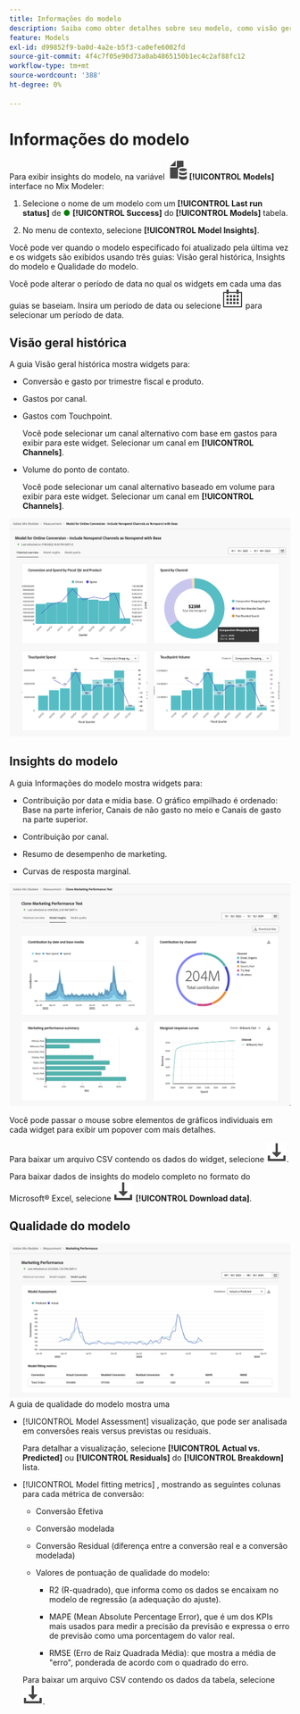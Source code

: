 ```yaml
---
title: Informações do modelo
description: Saiba como obter detalhes sobre seu modelo, como visão geral histórica, insights do modelo e qualidade do modelo no Mix Modeler.
feature: Models
exl-id: d99852f9-ba0d-4a2e-b5f3-ca0efe6002fd
source-git-commit: 4f4c7f05e90d73a0ab4865150b1ec4c2af88fc12
workflow-type: tm+mt
source-wordcount: '388'
ht-degree: 0%

---
```


# Informações do modelo

Para exibir insights do modelo, na variável ![Modelos](../assets/icons/FileData.svg) **[!UICONTROL Models]** interface no Mix Modeler:

1. Selecione o nome de um modelo com um **[!UICONTROL Last run status]** de <span style="color:green">●</span> **[!UICONTROL Success]** do **[!UICONTROL Models]** tabela.

1. No menu de contexto, selecione **[!UICONTROL Model Insights]**.

Você pode ver quando o modelo especificado foi atualizado pela última vez e os widgets são exibidos usando três guias: Visão geral histórica, Insights do modelo e Qualidade do modelo.

Você pode alterar o período de data no qual os widgets em cada uma das guias se baseiam. Insira um período de data ou selecione ![Calendário](../assets/icons/Calendar.svg) para selecionar um período de data.


## Visão geral histórica

A guia Visão geral histórica mostra widgets para:

* Conversão e gasto por trimestre fiscal e produto.

* Gastos por canal.

* Gastos com Touchpoint.

  Você pode selecionar um canal alternativo com base em gastos para exibir para este widget. Selecionar um canal em **[!UICONTROL Channels]**.

* Volume do ponto de contato.

  Você pode selecionar um canal alternativo baseado em volume para exibir para este widget. Selecionar um canal em **[!UICONTROL Channels]**.

![Modelo - Visão geral histórica](../assets/model-historical-overview.png)

## Insights do modelo

A guia Informações do modelo mostra widgets para:

* Contribuição por data e mídia base. O gráfico empilhado é ordenado: Base na parte inferior, Canais de não gasto no meio e Canais de gasto na parte superior.

* Contribuição por canal.

* Resumo de desempenho de marketing.

* Curvas de resposta marginal.

![Modelo - Informações do modelo](../assets/model-model-insights.png)

Você pode passar o mouse sobre elementos de gráficos individuais em cada widget para exibir um popover com mais detalhes.

Para baixar um arquivo CSV contendo os dados do widget, selecione ![Baixar](../assets/icons/Download.svg).

Para baixar dados de insights do modelo completo no formato do Microsoft® Excel, selecione ![Baixar](../assets/icons/Download.svg) **[!UICONTROL Download data]**.


## Qualidade do modelo

![Avaliação da qualidade do modelo](/help/assets/model-quality-assessment.png)
A guia de qualidade do modelo mostra uma

* [!UICONTROL Model Assessment] visualização, que pode ser analisada em conversões reais versus previstas ou residuais.

  Para detalhar a visualização, selecione **[!UICONTROL Actual vs. Predicted]** ou **[!UICONTROL Residuals]** do **[!UICONTROL Breakdown]** lista.

* [!UICONTROL Model fitting metrics] , mostrando as seguintes colunas para cada métrica de conversão:

   * Conversão Efetiva

   * Conversão modelada

   * Conversão Residual (diferença entre a conversão real e a conversão modelada)

   * Valores de pontuação de qualidade do modelo:

      * R2 (R-quadrado), que informa como os dados se encaixam no modelo de regressão (a adequação do ajuste).

      * MAPE (Mean Absolute Percentage Error), que é um dos KPIs mais usados para medir a precisão da previsão e expressa o erro de previsão como uma porcentagem do valor real.

      * RMSE (Erro de Raiz Quadrada Média): que mostra a média de &quot;erro&quot;, ponderada de acordo com o quadrado do erro.

  Para baixar um arquivo CSV contendo os dados da tabela, selecione ![Baixar](../assets/icons/Download.svg).
